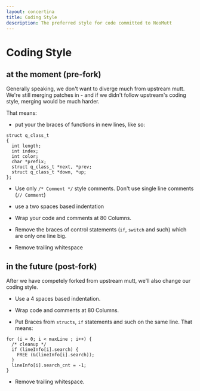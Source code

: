```yaml
---
layout: concertina
title: Coding Style
description: The preferred style for code committed to NeoMutt
---
```


# Coding Style

## at the moment (pre-fork)

Generally speaking, we don't want to diverge much from upstream mutt. We're
still merging patches in - and if we didn't follow upstream's coding style,
merging would be much harder.

That means:

* put your the braces of functions in new lines, like so:

```
struct q_class_t
{
  int length;
  int index;
  int color;
  char *prefix;
  struct q_class_t *next, *prev;
  struct q_class_t *down, *up;
};
```

* Use only `/* Comment */` style comments. Don't use single line comments (`//
  Comment`)

* use a two spaces based indentation

* Wrap your code and comments at 80 Columns.

* Remove the braces of control statements (`if`, `switch` and such) which are
  only one line big.

* Remove trailing whitespace



## in the future (post-fork)


After we have competely forked from upstream mutt, we'll also change our coding
style.


* Use a 4 spaces based indentation.

* Wrap code and comments at 80 Columns.

* Put Braces from `structs`, `if` statements and such on the same line. That
  means:

```
for (i = 0; i < maxLine ; i++) {
  /* cleanup */
  if (lineInfo[i].search) {
    FREE (&(lineInfo[i].search));
  }
  lineInfo[i].search_cnt = -1;
}
```

* Remove trailing whitespace.
